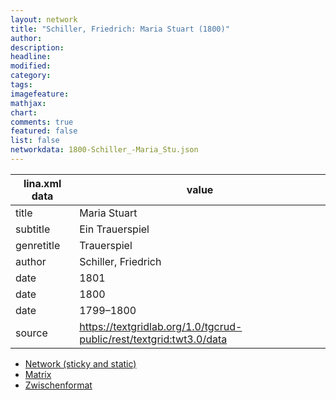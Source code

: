 ```yaml
---
layout: network
title: "Schiller, Friedrich: Maria Stuart (1800)"
author:
description:
headline:
modified:
category:
tags:
imagefeature: 
mathjax: 
chart: 
comments: true
featured: false
list: false
networkdata: 1800-Schiller_-Maria_Stu.json
---
```

lina.xml data  | value
------------- | -------------
title|Maria Stuart
subtitle|Ein Trauerspiel
genretitle|Trauerspiel
author|Schiller, Friedrich
date|1801
date|1800
date|1799–1800
source|https://textgridlab.org/1.0/tgcrud-public/rest/textgrid:twt3.0/data


* [Network (sticky and static)](/network311)
* [Matrix](/matrix311)
* [Zwischenformat](/lina311 )
